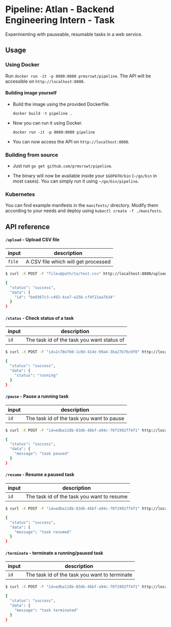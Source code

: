 # Pipeline: Atlan - Backend Engineering Intern - Task

Experimenting with pauseable, resumable tasks in a web service.

## Usage

### Using Docker

Run `docker run -it -p 8080:8080 prmsrswt/pipeline`. The API will be accessible on `http://localhost:8080`.

#### Building image yourself

- Build the image using the provided Dockerfile.

  ```
  docker build -t pipeline .
  ```

- Now you can run it using Docker.

  ```
  docker run -it -p 8080:8080 pipeline
  ```

- You can now access the API on `http://localhost:8080`.

### Building from source

- Just run `go get github.com/prmsrswt/pipeline`.

- The binary will now be available inside your `$GOPATH/bin` (`~/go/bin` in most cases). You can simply run it using `~/go/bin/pipeline`.

### Kubernetes

You can find example manifests in the `manifests/` directory. Modify them according to your needs and deploy using `kubectl create -f ./manifests`.

## API reference

#### `/upload` - Upload CSV file

| input  | description                         |
| ------ | ----------------------------------- |
| `file` | A CSV file which will get processed |

```bash
$ curl -X POST -F "file=@path/to/test.csv" http://localhost:8080/upload

{
  "status": "success",
  "data": {
    "id": "be9367c3-c492-4ce7-a256-cf4f21aa7b34"
  }
}
```

#### `/status` - Check status of a task

| input | description                                |
| ----- | ------------------------------------------ |
| `id`  | The task id of the task you want status of |

```bash
$ curl -X POST -F "id=2c78e760-1c0d-414e-99a4-3ba27b76c0f0" http://localhost:8080/status

{
  "status": "success",
  "data": {
    "status": "running"
  }
}
```

#### `/pause` - Pause a running task

| input | description                               |
| ----- | ----------------------------------------- |
| `id`  | The task id of the task you want to pause |

```bash
$ curl -X POST -F "id=edba118b-03db-4bbf-a94c-70f1992ff4f1" http://localhost:8080/pause

{
  "status": "success",
  "data": {
    "message": "task paused"
  }
}
```

#### `/resume` - Resume a paused task

| input | description                                |
| ----- | ------------------------------------------ |
| `id`  | The task id of the task you want to resume |

```bash
$ curl -X POST -F "id=edba118b-03db-4bbf-a94c-70f1992ff4f1" http://localhost:8080/resume

{
  "status": "success",
  "data": {
    "message": "task resumed"
  }
}
```

#### `/terminate` - terminate a running/paused task

| input | description                                   |
| ----- | --------------------------------------------- |
| `id`  | The task id of the task you want to terminate |

```bash
$ curl -X POST -F "id=edba118b-03db-4bbf-a94c-70f1992ff4f1" http://localhost:8080/terminate

{
  "status": "success",
  "data": {
    "message": "task terminated"
  }
}
```
